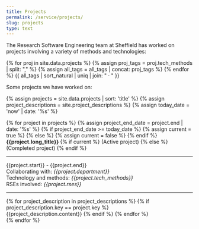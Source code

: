 ```yaml
---
title: Projects
permalink: /service/projects/
slug: projects
type: text
---
```


<style>
    .active {
        padding: 10px;
        border: 1px solid gray;
        margin: 10px;
        }   
    .completed {
        color: #656565;
        background-color: WhiteSmoke;
        padding: 10px;
        border: 1px solid gray;
        margin: 10px;
    }    
</style>

The Research Software Engineering team at Sheffield has worked on projects involving a variety of methods and technologies:

{% for proj in site.data.projects %}
{% assign proj_tags = proj.tech_methods | split: "," %}
{% assign all_tags = all_tags | concat: proj_tags %}
{% endfor %}
{{ all_tags | sort_natural | uniq | join: " &middot; " }}

Some projects we have worked on:

{% assign projects = site.data.projects | sort: 'title' %}
{% assign project_descriptions = site.project_descriptions %}
{% assign today_date = 'now' | date: '%s' %}

<div class="current-project-list">
    {% for project in projects %}
    {% assign project_end_date = project.end | date: '%s' %}
    {% if project_end_date >= today_date %}
        {% assign current = true %}
    {% else %}
        {% assign current = false %}
    {% endif %}
    <div class="{% if current %}active{% else %}completed{% endif %}">
        <b>{{project.long_title}} </b>
        {% if current %}
            (Active project)
        {% else %}
            (Completed project)
        {% endif %}
        <hr/>
        {{project.start}} - {{project.end}}
        <br/>
        Collaborating with: <em>{{project.department}}</em>
        <br/>
        Technology and methods: <em>{{project.tech_methods}}</em>
        <br/>
        RSEs involved: <em>{{project.rses}}</em>
        <hr/>
        {% for project_description in project_descriptions %}
            {% if project_description.key == project.key %}                    
                <br/>
                {{project_description.content}}
            {% endif %}
        {% endfor %}            
    </div>
    {% endfor %}
</div>

